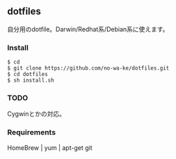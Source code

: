 ## dotfiles
自分用のdotfile。Darwin/Redhat系/Debian系に使えます。

### Install

    $ cd 
    $ git clone https://github.com/no-wa-ke/dotfiles.git
    $ cd dotfiles
    $ sh install.sh

### TODO
Cygwinとかの対応。

### Requirements
HomeBrew | yum | apt-get
git
